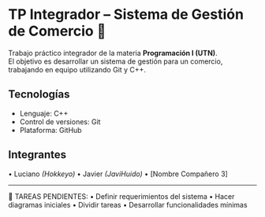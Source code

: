 # TP Integrador – Sistema de Gestión de Comercio 🧾

Trabajo práctico integrador de la materia **Programación I (UTN)**.  
El objetivo es desarrollar un sistema de gestión para un comercio, trabajando en equipo utilizando Git y C++.

## Tecnologías
- Lenguaje: C++
- Control de versiones: Git
- Plataforma: GitHub

## Integrantes
• Luciano *(Hokkeyo)*
• Javier *(JaviHuido)*
• [Nombre Compañero 3]

--------------------------------------------------------------------------------------------------------------------

📌 TAREAS PENDIENTES:
• Definir requerimientos del sistema
• Hacer diagramas iniciales
• Dividir tareas
• Desarrollar funcionalidades mínimas
